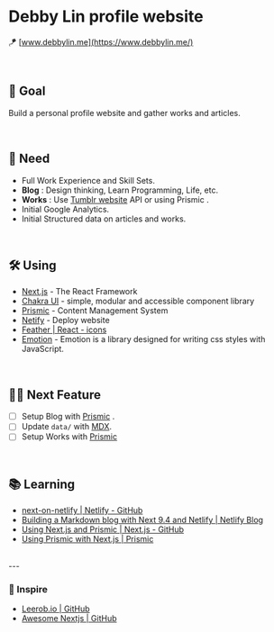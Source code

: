 # Debby Lin profile website

🪁  [www.debbylin.me](https://www.debbylin.me/)

<br/>

## 🚀 Goal

Build a personal profile website and gather works and articles.

<br/>

## 📝 Need

- Full Work Experience and Skill Sets.
- **Blog** : Design thinking, Learn Programming, Life, etc.
- **Works** : Use [Tumblr website](https://dailydesignfromdebby.tumblr.com/) API or using Prismic .
- Initial Google Analytics.
- Initial Structured data on articles and works.

<br/>

## 🛠 Using

- [Next.js](https://nextjs.org/) - The React Framework
- [Chakra UI](https://next.chakra-ui.com/docs/getting-started) - simple, modular and accessible component library
- [Prismic](https://prismic.io/) - Content Management System
- [Netify](https://www.netlify.com/) - Deploy website
- [Feather | React - icons](https://react-icons.github.io/react-icons/icons?name=fi)
- [Emotion](https://emotion.sh/docs/introduction) - Emotion is a library designed for writing css styles with JavaScript.
  
<br />

## 🏃‍♀️ Next Feature

- [ ] Setup Blog with [Prismic](https://prismic.io/) .
- [ ] Update `data/` with [MDX](https://github.com/mdx-js/mdx).
- [ ] Setup Works with [Prismic](https://prismic.io/)

<br />

## 📚 Learning

- [next-on-netlify | Netlify - GitHub](https://github.com/netlify/next-on-netlify)
- [Building a Markdown blog with Next 9.4 and Netlify | Netlify Blog](https://www.netlify.com/blog/2020/05/04/building-a-markdown-blog-with-next-9.4-and-netlify/#setting-up-our-next-js-project)
- [Using Next.js and Prismic | Next.js - GitHub](https://github.com/vercel/next.js/tree/canary/examples/cms-prismic)
- [Using Prismic with Next.js | Prismic](https://prismic.io/docs/reactjs/getting-started/prismic-nextjs)
  
<br />
---

### 🔮 Inspire

- [Leerob.io | GitHub](https://github.com/leerob/leerob.io)
- [Awesome Nextjs | GitHub](https://github.com/unicodeveloper/awesome-nextjs)